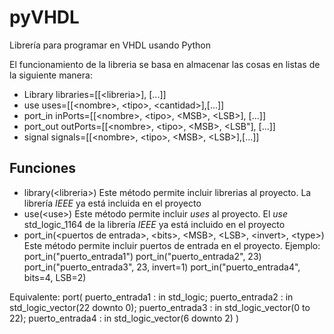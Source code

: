 # pyVHDL
 Librería para programar en VHDL usando Python

El funcionamiento de la libreria se basa en almacenar las cosas en listas de la siguiente manera:
 - Library
 libraries=[[\<libreria\>], [...]]
 - use
 uses=[[\<nombre\>, \<tipo\>, \<cantidad\>],[...]]
 - port_in
 inPorts=[[\<nombre\>, \<tipo\>, \<MSB\>, \<LSB\>], [...]]
- port_out
outPorts=[[\<nombre\>, \<tipo\>, \<MSB\>, \<LSB"], [...]]
- signal
signals=[[\<nombre\>, \<tipo\>, \<MSB\>, \<LSB\>],[...]]


## Funciones
- library(\<libreria\>)
Este método permite incluir librerias al proyecto. La librería _IEEE_ ya está incluida en el proyecto
- use(\<use\>)
Este método permite incluir _uses_ al proyecto. El _use_ std_logic_1164 de la librería _IEEE_ ya está incluido en el proyecto
- port_in(\<puertos de entrada\>, \<bits\>, \<MSB\>, \<LSB\>, \<invert\>, \<type\>)
Este método permite incluir puertos de entrada en el proyecto. Ejemplo:
port_in("puerto_entrada1")
port_in("puerto_entrada2", 23)
port_in("puerto_entrada3", 23, invert=1)
port_in("puerto_entrada4", bits=4, LSB=2)

Equivalente:
port(
    puerto_entrada1 : in std_logic;
    puerto_entrada2 : in std_logic_vector(22 downto 0);
    puerto_entrada3 : in std_logic_vector(0 to 22);
    puerto_entrada4 : in std_logic_vector(6 downto 2)
)